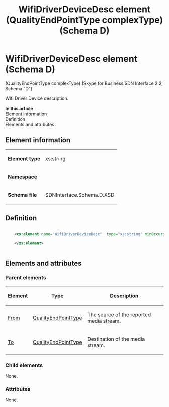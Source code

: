 ﻿---
title: WifiDriverDeviceDesc element (QualityEndPointType complexType) (Schema D)
description: Discusses the attributes of the WifiDriverDeviceDesc element QualityEndPointType complexType Skype for Business SDN Interface 2.2, Schema "D".
TOCTitle: WifiDriverDeviceDesc element
ms:assetid: 229e27a9-752e-3b35-1f9f-82f1f62c1bba
ms:mtpsurl: https://msdn.microsoft.com/library/Mt171035(v=office.16)
ms:contentKeyID: 65855608
ms.date: 08/24/2015
mtps_version: v=office.16
dev_langs:
- xml
---

# WifiDriverDeviceDesc element (Schema D)

(QualityEndPointType complexType) (Skype for Business SDN Interface 2.2, Schema "D")

Wifi Driver Device description.


**In this article**  
Element information  
Definition  
Elements and attributes  

## Element information

<table>
<colgroup>

</colgroup>
<tbody>
<tr class="odd">
<td><p><strong>Element type</strong></p></td>
<td><p>xs:string</p></td>
</tr>
<tr class="even">
<td><p><strong>Namespace</strong></p></td>
<td><p></p></td>
</tr>
<tr class="odd">
<td><p><strong>Schema file</strong></p></td>
<td><p>SDNInterface.Schema.D.XSD</p></td>
</tr>
</tbody>
</table>


## Definition

```xml

    <xs:element name="WifiDriverDeviceDesc"  type="xs:string" minOccurs="0">
    
    </xs:element>
  
```

## Elements and attributes

### Parent elements

<table>
<colgroup>

</colgroup>
<thead>
<tr class="header">
<th><p>Element</p></th>
<th><p>Type</p></th>
<th><p>Description</p></th>
</tr>
</thead>
<tbody>
<tr class="odd">
<td><p><a href="from-element-qualitytype-complextype-skype-for-business-sdn-interface-2-2-schema-d.md">From</a></p></td>
<td><p><a href="qualityendpointtype-complextype-skype-for-business-sdn-interface-2-2-schema-d.md">QualityEndPointType</a></p></td>
<td><p>The source of the reported media stream.</p></td>
</tr>
<tr class="even">
<td><p><a href="to-element-qualitytype-complextype-skype-for-business-sdn-interface-2-2-schema-d.md">To</a></p></td>
<td><p><a href="qualityendpointtype-complextype-skype-for-business-sdn-interface-2-2-schema-d.md">QualityEndPointType</a></p></td>
<td><p>Destination of the media stream.</p></td>
</tr>
</tbody>
</table>


### Child elements

None.

### Attributes

None.

